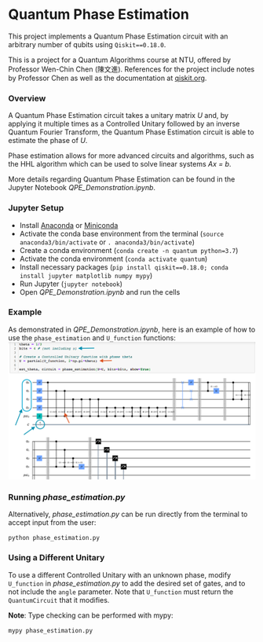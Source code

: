 # Quantum Phase Estimation

This project implements a Quantum Phase Estimation circuit with an arbitrary number of qubits using `Qiskit==0.18.0`.

This is a project for a Quantum Algorithms course at NTU, offered by Professor Wen-Chin Chen (陳文進). References for the project include notes by Professor Chen as well as the documentation at [qiskit.org](https://qiskit.org/).

### Overview

A Quantum Phase Estimation circuit takes a unitary matrix *U* and, by applying it multiple times as a Controlled Unitary followed by an inverse Quantum Fourier Transform, the Quantum Phase Estimation circuit is able to estimate the phase of *U*.

Phase estimation allows for more advanced circuits and algorithms, such as the HHL algorithm which can be used to solve linear systems *Ax = b*.

More details regarding Quantum Phase Estimation can be found in the Jupyter Notebook *QPE_Demonstration.ipynb*.

### Jupyter Setup

- Install [Anaconda](https://docs.anaconda.com/anaconda/install/) or [Miniconda](https://docs.conda.io/en/latest/miniconda.html)
- Activate the conda base environment from the terminal (`source anaconda3/bin/activate` or `. anaconda3/bin/activate`)
- Create a conda environment (`conda create -n quantum python=3.7`)
- Activate the conda environment (`conda activate quantum`)
- Install necessary packages (`pip install qiskit==0.18.0; conda install jupyter matplotlib numpy mypy`)
- Run Jupyter (`jupyter notebook`)
- Open *QPE_Demonstration.ipynb* and run the cells

### Example

As demonstrated in *QPE_Demonstration.ipynb*, here is an example of how to use the `phase_estimation` and `U_function` functions:
![example](https://github.com/johngilbert2000/quantum_phase_estimation/blob/master/%E9%9B%BB%E8%B7%AF%E5%9C%96_examples/%E9%9B%BB%E8%B7%AF%E5%9C%96_example.png)

### Running *phase_estimation.py*

Alternatively, *phase_estimation.py* can be run directly from the terminal to accept input from the user:
```
python phase_estimation.py
```

### Using a Different Unitary

To use a different Controlled Unitary with an unknown phase, modify `U_function` in *phase_estimation.py* to add the desired set of gates, and to not include the `angle` parameter. Note that `U_function` must return the `QuantumCircuit` that it modifies.

**Note**: Type checking can be performed with mypy:
```
mypy phase_estimation.py
```

